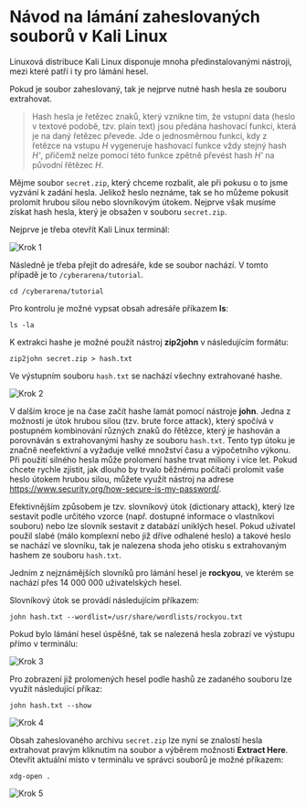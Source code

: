 # Návod na lámání zaheslovaných souborů v Kali Linux

Linuxová distribuce Kali Linux disponuje mnoha předinstalovanými nástroji, mezi které patří i ty pro lámání hesel.

Pokud je soubor zaheslovaný, tak je nejprve nutné hash hesla ze souboru extrahovat.

> Hash hesla je řetězec znaků, který vznikne tím, že vstupní data (heslo v textové podobě, tzv. plain text) jsou předána hashovací funkci, která je na daný řetězec převede. Jde o jednosměrnou funkci, kdy z řetězce na vstupu *H* vygeneruje hashovací funkce vždy stejný hash *H'*, přičemž nelze pomocí této funkce zpětně převést hash *H'* na původní řětězec *H*.

Mějme soubor ```secret.zip```, který chceme rozbalit, ale při pokusu o to jsme vyzvání k zadání hesla.
Jelikož heslo neznáme, tak se ho můžeme pokusit prolomit hrubou silou nebo slovníkovým útokem.
Nejprve však musíme získat hash hesla, který je obsažen v souboru ```secret.zip```. 

Nejprve je třeba otevřít Kali Linux terminál:

![Krok 1](https://cyberarena.utko.feec.vutbr.cz/img/tutorial/step1.png)

Následně je třeba přejít do adresáře, kde se soubor nachází. V tomto případě je to ``/cyberarena/tutorial``.
```
cd /cyberarena/tutorial
```
Pro kontrolu je možné vypsat obsah adresáře příkazem **ls**:
```
ls -la
```

K extrakci hashe je možné použít nástroj **zip2john** v následujícím formátu:
```
zip2john secret.zip > hash.txt
```

Ve výstupním souboru ```hash.txt``` se nachází všechny extrahované hashe.

![Krok 2](https://cyberarena.utko.feec.vutbr.cz/img/tutorial/step2.png)

V dalším kroce je na čase začít hashe lamát pomocí nástroje **john**. 
Jedna z možností je útok hrubou silou (tzv. brute force attack), který spočívá v postupném kombinování různých znaků do řětězce, který je hashován a porovnáván s extrahovanými hashy ze souboru ```hash.txt```.
Tento typ útoku je značně neefektivní a vyžaduje velké množství času a výpočetního výkonu.
Při použití silného hesla může prolomení hashe trvat miliony i více let. Pokud chcete rychle zjistit, jak dlouho by trvalo běžnému počítači prolomit vaše heslo útokem hrubou silou, můžete využít nástroj na adrese https://www.security.org/how-secure-is-my-password/. 

Efektivnějším způsobem je tzv. slovníkový útok (dictionary attack), který lze sestavit podle určitého vzorce (např. dostupné informace o vlastníkovi souboru) nebo lze slovník sestavit z databází uniklých hesel.
Pokud uživatel použil slabé (málo komplexní nebo již dříve odhalené heslo) a takové heslo se nachází ve slovníku, tak je nalezena shoda jeho otisku s extrahovaným hashem ze souboru ```hash.txt```.

Jedním z nejznámějších slovníků pro lámání hesel je **rockyou**, ve kterém se nachází přes 14 000 000 uživatelských hesel.

Slovníkový útok se provádí následujícím příkazem:
```
john hash.txt --wordlist=/usr/share/wordlists/rockyou.txt
```

Pokud bylo lámání hesel úspěšné, tak se nalezená hesla zobrazí ve výstupu přímo v terminálu:

![Krok 3](https://cyberarena.utko.feec.vutbr.cz/img/tutorial/step3.png)

Pro zobrazení již prolomených hesel podle hashů ze zadaného souboru lze využít následující příkaz: 
```
john hash.txt --show
```

![Krok 4](https://cyberarena.utko.feec.vutbr.cz/img/tutorial/step4.png)

Obsah zaheslovaného archivu ```secret.zip``` lze nyní se znalostí hesla extrahovat pravým kliknutím na soubor a výběrem možnosti **Extract Here**. Otevřít aktuální místo v terminálu ve správci souborů je možné příkazem:
```
xdg-open .
```

![Krok 5](https://cyberarena.utko.feec.vutbr.cz/img/tutorial/step5.png)

